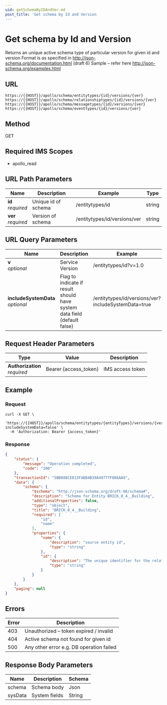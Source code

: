 ```yaml
---
uid: getSchemaByIDAndVer.md
post_title: 'Get schema by Id and Version
---
```

# Get schema by Id and Version

Returns an unique active schema type of particular version for given id and version
Format is as specified in http://json-schema.org/documentation.html (draft 6)
Sample – refer here http://json-schema.org/examples.html

## URL

`https://{{HOST}}/apollo/schema/entitytypes/{id}/versions/{ver}`
`https://{{HOST}}/apollo/schema/relationshiptypes/{id}/versions/{ver}`
`https://{{HOST}}/apollo/schema/messagetypes/{id}/versions/{ver}`
`https://{{HOST}}/apollo/schema/eventtypes/{id}/versions/{ver}`

## Method

<div class="get">GET</div>

## Required IMS Scopes

* apollo_read

## URL Path Parameters

|Name|Description|Example|Type|
|---|---|---|---|
|**id** <br>*required*|Unique id of schema|/entitytypes/id|string|
|**ver** <br>*required*|Version of schema|/entitytypes/id/versions/ver|string|

## URL Query Parameters

|Name|Description|Example|Type|
|---|---|---|---|
|**v** <br>*optional*|Service Version|/entitytypes/id?v=1.0|Number|
|**includeSystemData** <br>*optional*|Flag to indicate if result should have system data field  (default false)|/entitytypes/id/versions/ver?includeSystemData=true|Boolean|

## Request Header Parameters

|Type|Value|Description|
|---|---|---|
|**Authorization** <br>*required*|Bearer {access_token}|IMS access token|

## Example

### Request

```shell
curl -X GET \
  'https://{{HOST}}/apollo/schema/entitytypes/{entityTypes}/versions/{ver}?includeSystemData=false' \
  -H 'Authorization: Bearer {access_token}' 
```

### Response

```json
{
    "status": {
        "message": "Operation completed",
        "code": "200"
    },
    "transactionId": "5BB888CE813F4BB4B39A49777F086AA9",
    "data": {
        "schema": {
            "$schema": "http://json-schema.org/draft-06/schema#",
            "description": "Schema for Entity BRICK_0_4__Building",
            "additionalProperties": false,
            "type": "object",
            "title": "BRICK_0_4__Building",
            "required": [
                "id",
                "name"
            ],
            "properties": {
                "name": {
                    "description": "source entity id",
                    "type": "string"
                },
                "id": {
                    "description": "The unique identifier for the relation",
                    "type": "string"
                }
            }
        }
    },
    "paging": null
}
```

## Errors

|Error|Description|
|---|---|
|403|Unauthorized – token expired / invalid  |
|404|Active schema not found for given id	 |
|500|Any other error e.g. DB operation failed|

## Response Body Parameters

|Name|Description|Schema|
|---|---|---|
|schema         |Schema body|Json |
|sysData|System fields|String|
